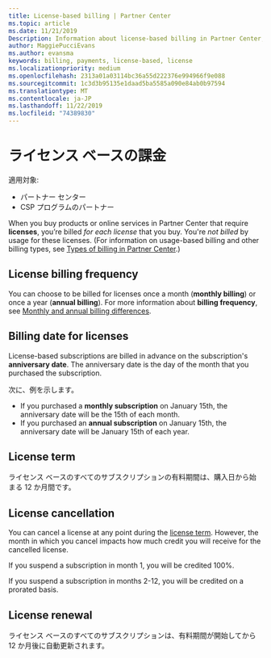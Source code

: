 ```yaml
---
title: License-based billing | Partner Center
ms.topic: article
ms.date: 11/21/2019
Description: Information about license-based billing in Partner Center, where you're billed per license (not by license usage).
author: MaggiePucciEvans
ms.author: evansma
keywords: billing, payments, license-based, license
ms.localizationpriority: medium
ms.openlocfilehash: 2313a01a03114bc36a55d222376e994966f9e088
ms.sourcegitcommit: 1c3d3b95135e1daad5ba5585a090e84ab0b97594
ms.translationtype: MT
ms.contentlocale: ja-JP
ms.lasthandoff: 11/22/2019
ms.locfileid: "74389830"
---
```

# <a name="license-based-billing"></a>ライセンス ベースの課金

適用対象:

- パートナー センター
- CSP プログラムのパートナー

When you buy products or online services in Partner Center that require **licenses**, you’re billed *for each license* that you buy. You're *not billed* by usage for these licenses. (For information on usage-based billing and other billing types, see [Types of billing in Partner Center](billing-different-types.md).)

## <a name="license-billing-frequency"></a>License billing frequency

You can choose to be billed for licenses once a month (**monthly billing**) or once a year (**annual billing**). For more information about **billing frequency**, see [Monthly and annual billing differences](billing-annual-monthly.md).

## <a name="billing-date-for-licenses"></a>Billing date for licenses

License-based subscriptions are billed in advance on the subscription's **anniversary date**. The anniversary date is the day of the month that you purchased the subscription.

次に、例を示します。

- If you purchased a **monthly subscription** on January 15th, the anniversary date will be the 15th of each month.
- If you purchased an **annual subscription** on January 15th, the anniversary date will be January 15th of each year.

## <a name="license-term"></a>License term

ライセンス ベースのすべてのサブスクリプションの有料期間は、購入日から始まる 12 か月間です。

## <a name="license-cancellation"></a>License cancellation

You can cancel a license at any point during the [license term](#license-term). However, the month in which you cancel impacts how much credit you will receive for the cancelled license.

If you suspend a subscription in month 1, you will be credited 100%.

If you suspend a subscription in months 2-12, you will be credited on a prorated basis.

## <a name="license-renewal"></a>License renewal

ライセンス ベースのすべてのサブスクリプションは、有料期間が開始してから 12 か月後に自動更新されます。
